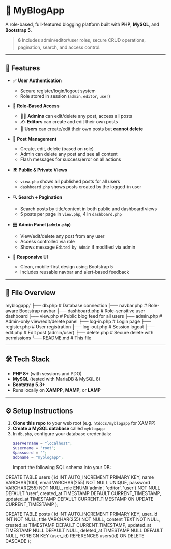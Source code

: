 # 📰 MyBlogApp

A role-based, full-featured blogging platform built with **PHP**, **MySQL**, and **Bootstrap 5**.

> 🔒 Includes admin/editor/user roles, secure CRUD operations, pagination, search, and access control.

---

## 🌟 Features

- ✅ **User Authentication**

  - Secure register/login/logout system
  - Role stored in session (`admin`, `editor`, `user`)

- 🧩 **Role-Based Access**

  - 🧑‍💼 **Admins** can edit/delete any post, access all posts
  - ✍️ **Editors** can create and edit their own posts
  - 👤 **Users** can create/edit their own posts but **cannot delete**

- 📝 **Post Management**

  - Create, edit, delete (based on role)
  - Admin can delete any post and see all content
  - Flash messages for success/error on all actions

- 🌍 **Public & Private Views**

  - `view.php` shows all published posts for all users
  - `dashboard.php` shows posts created by the logged-in user

- 🔍 **Search + Pagination**

  - Search posts by title/content in both public and dashboard views
  - 5 posts per page in `view.php`, 4 in `dashboard.php`

- 🎛️ **Admin Panel (`admin.php`)**

  - View/edit/delete any post from any user
  - Access controlled via role
  - Shows message `Edited by Admin` if modified via admin

- 🎨 **Responsive UI**
  - Clean, mobile-first design using Bootstrap 5
  - Includes reusable navbar and alert-based feedback

---

## 📁 File Overview

myblogapp/
├── db.php # Database connection
├── navbar.php # Role-aware Bootstrap navbar
├── dashboard.php # Role-sensitive user dashboard
├── view.php # Public blog feed for all users
├── admin.php # Admin-only view/edit/delete panel
├── log-in.php # Login page
├── register.php # User registration
├── log-out.php # Session logout
├── edit.php # Edit post (admin/user)
├── delete.php # Secure delete with permissions
└── README.md # This file

---

## 🛠️ Tech Stack

- **PHP 8+** (with sessions and PDO)
- **MySQL** (tested with MariaDB & MySQL 8)
- **Bootstrap 5.3+**
- Runs locally on **XAMPP**, **MAMP**, or **LAMP**

---

## ⚙️ Setup Instructions

1. **Clone this repo** to your web root (e.g. `htdocs/myblogapp` for XAMPP)
2. **Create a MySQL database** called `myblogapp`
3. In `db.php`, configure your database credentials:
   ```php
   $servername = "localhost";
   $username = "root";
   $password = "";
   $dbname = "myblogapp";
   ```
   Import the following SQL schema into your DB:

CREATE TABLE users (
id INT AUTO_INCREMENT PRIMARY KEY,
name VARCHAR(100),
email VARCHAR(255) NOT NULL UNIQUE,
password VARCHAR(255) NOT NULL,
role ENUM('admin', 'editor', 'user') NOT NULL DEFAULT 'user',
created_at TIMESTAMP DEFAULT CURRENT_TIMESTAMP,
updated_at TIMESTAMP DEFAULT CURRENT_TIMESTAMP ON UPDATE CURRENT_TIMESTAMP
);

CREATE TABLE posts (
id INT AUTO_INCREMENT PRIMARY KEY,
user_id INT NOT NULL,
title VARCHAR(255) NOT NULL,
content TEXT NOT NULL,
created_at TIMESTAMP DEFAULT CURRENT_TIMESTAMP,
updated_at TIMESTAMP NULL DEFAULT NULL,
deleted_at TIMESTAMP NULL DEFAULT NULL,
FOREIGN KEY (user_id) REFERENCES users(id) ON DELETE CASCADE
);
